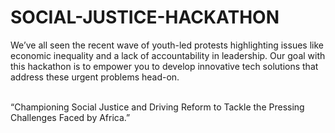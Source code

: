 # SOCIAL-JUSTICE-HACKATHON
We’ve all seen the recent wave of youth-led protests highlighting issues like
economic inequality and a lack of accountability in leadership. Our goal with
this hackathon is to empower you to develop innovative tech solutions that
address these urgent problems head-on. 
<br><br>


“Championing Social Justice and Driving Reform to Tackle the Pressing Challenges
Faced by Africa.”
